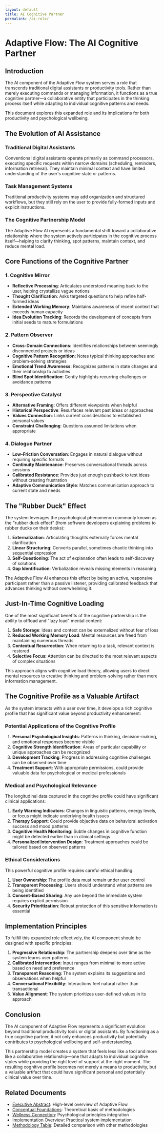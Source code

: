 ```yaml
---
layout: default
title: AI Cognitive Partner
permalink: /ai-role/
---
```


# Adaptive Flow: The AI Cognitive Partner

## Introduction

The AI component of the Adaptive Flow system serves a role that transcends traditional digital assistants or productivity tools. Rather than merely executing commands or managing information, it functions as a true cognitive partner—a collaborative entity that participates in the thinking process itself while adapting to individual cognitive patterns and needs.

This document explores this expanded role and its implications for both productivity and psychological wellbeing.

## The Evolution of AI Assistance

### Traditional Digital Assistants
Conventional digital assistants operate primarily as command processors, executing specific requests within narrow domains (scheduling, reminders, information retrieval). They maintain minimal context and have limited understanding of the user's cognitive state or patterns.

### Task Management Systems
Traditional productivity systems may add organization and structured workflows, but they still rely on the user to provide fully-formed inputs and explicit instructions.

### The Cognitive Partnership Model
The Adaptive Flow AI represents a fundamental shift toward a collaborative relationship where the system actively participates in the cognitive process itself—helping to clarify thinking, spot patterns, maintain context, and reduce mental load.

## Core Functions of the Cognitive Partner

### 1. Cognitive Mirror
- **Reflective Processing**: Articulates understood meaning back to the user, helping crystallize vague notions
- **Thought Clarification**: Asks targeted questions to help refine half-formed ideas
- **Extended Working Memory**: Maintains awareness of recent context that exceeds human capacity
- **Idea Evolution Tracking**: Records the development of concepts from initial seeds to mature formulations

### 2. Pattern Observer
- **Cross-Domain Connections**: Identifies relationships between seemingly disconnected projects or ideas
- **Cognitive Pattern Recognition**: Notes typical thinking approaches and problem-solving strategies
- **Emotional Trend Awareness**: Recognizes patterns in state changes and their relationship to activities
- **Blind Spot Identification**: Gently highlights recurring challenges or avoidance patterns

### 3. Perspective Catalyst
- **Alternative Framing**: Offers different viewpoints when helpful
- **Historical Perspective**: Resurfaces relevant past ideas or approaches
- **Values Connection**: Links current considerations to established personal values
- **Constraint Challenging**: Questions assumed limitations when appropriate

### 4. Dialogue Partner
- **Low-Friction Conversation**: Engages in natural dialogue without requiring specific formats
- **Continuity Maintenance**: Preserves conversational threads across sessions
- **Calibrated Resistance**: Provides just enough pushback to test ideas without creating frustration
- **Adaptive Communication Style**: Matches communication approach to current state and needs

## The "Rubber Duck" Effect

The system leverages the psychological phenomenon commonly known as the "rubber duck effect" (from software developers explaining problems to rubber ducks on their desks):

1. **Externalization**: Articulating thoughts externally forces mental clarification
2. **Linear Structuring**: Converts parallel, sometimes chaotic thinking into sequential expression
3. **Self-Questioning**: The act of explanation often leads to self-discovery of solutions
4. **Gap Identification**: Verbalization reveals missing elements in reasoning

The Adaptive Flow AI enhances this effect by being an active, responsive participant rather than a passive listener, providing calibrated feedback that advances thinking without overwhelming it.

## Just-In-Time Cognitive Loading

One of the most significant benefits of the cognitive partnership is the ability to offload and "lazy load" mental content:

1. **Safe Storage**: Ideas and context can be externalized without fear of loss
2. **Reduced Working Memory Load**: Mental resources are freed from maintaining numerous threads
3. **Contextual Resurrection**: When returning to a task, relevant context is restored
4. **Selective Focus**: Attention can be directed to the most relevant aspects of complex situations

This approach aligns with cognitive load theory, allowing users to direct mental resources to creative thinking and problem-solving rather than mere information management.

## The Cognitive Profile as a Valuable Artifact

As the system interacts with a user over time, it develops a rich cognitive profile that has significant value beyond productivity enhancement:

### Potential Applications of the Cognitive Profile

1. **Personal Psychological Insights**: Patterns in thinking, decision-making, and emotional responses become visible
2. **Cognitive Strength Identification**: Areas of particular capability or unique approaches can be recognized
3. **Development Tracking**: Progress in addressing cognitive challenges can be observed over time
4. **Treatment Support**: With appropriate permissions, could provide valuable data for psychological or medical professionals

### Medical and Psychological Relevance

The longitudinal data captured in the cognitive profile could have significant clinical applications:

1. **Early Warning Indicators**: Changes in linguistic patterns, energy levels, or focus might indicate underlying health issues
2. **Therapy Support**: Could provide objective data on behavioral activation success and mood patterns
3. **Cognitive Health Monitoring**: Subtle changes in cognitive function might be detected earlier than in clinical settings
4. **Personalized Intervention Design**: Treatment approaches could be tailored based on observed patterns

### Ethical Considerations

This powerful cognitive profile requires careful ethical handling:

1. **User Ownership**: The profile data must remain under user control
2. **Transparent Processing**: Users should understand what patterns are being identified
3. **Consent-Based Sharing**: Any use beyond the immediate system requires explicit permission
4. **Security Prioritization**: Robust protection of this sensitive information is essential

## Implementation Principles

To fulfill this expanded role effectively, the AI component should be designed with specific principles:

1. **Progressive Relationship**: The partnership deepens over time as the system learns user patterns
2. **Calibrated Intervention**: Input ranges from minimal to more active based on need and preference
3. **Transparent Reasoning**: The system explains its suggestions and observations when helpful
4. **Conversational Flexibility**: Interactions feel natural rather than transactional
5. **Value Alignment**: The system prioritizes user-defined values in its approach

## Conclusion

The AI component of Adaptive Flow represents a significant evolution beyond traditional productivity tools or digital assistants. By functioning as a true cognitive partner, it not only enhances productivity but potentially contributes to psychological wellbeing and self-understanding.

This partnership model creates a system that feels less like a tool and more like a collaborative relationship—one that adapts to individual cognitive styles while providing the right level of support at the right moment. The resulting cognitive profile becomes not merely a means to productivity, but a valuable artifact that could have significant personal and potentially clinical value over time.

## Related Documents
- [Executive Abstract](adaptive-flow-abstract.md): High-level overview of Adaptive Flow
- [Conceptual Foundations](adaptive-flow-conceptual.md): Theoretical basis of methodologies
- [Wellness Connection](adaptive-flow-wellness.md): Psychological principles integration
- [Implementation Overview](adaptive-flow-implementation.md): Practical system implementation
- [Methodology Table](adaptive-flow-methodology-table.md): Detailed comparison with other methodologies
